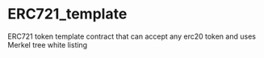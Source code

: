 # ERC721_template
ERC721 token template contract that can accept any erc20 token and uses Merkel tree white listing

